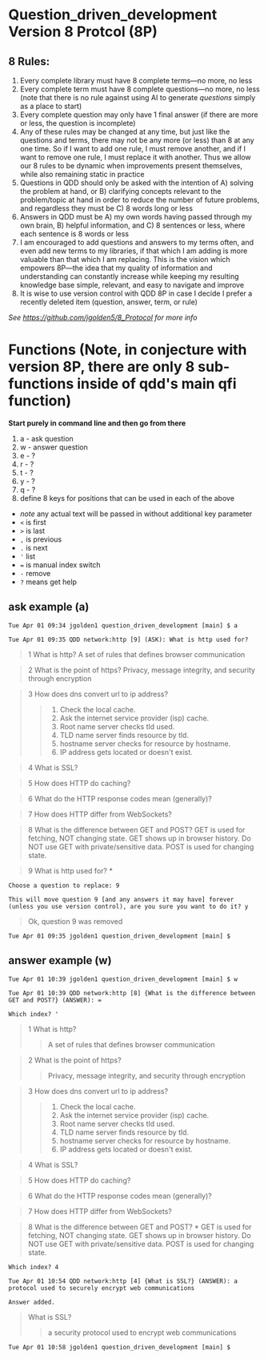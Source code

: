 # Question_driven_development Version 8 Protcol (8P)

## 8 Rules:
1. Every complete library must have 8 complete terms—no more, no less
2. Every complete term must have 8 complete questions—no more, no less (note that there is no rule against using AI to generate _questions_ simply as a place to start)
3. Every complete question may only have 1 final answer (if there are more or less, the question is incomplete)
4. Any of these rules may be changed at any time, but just like the questions and terms, there may not be any more (or less) than 8 at any one time. So if I want to add one rule, I must remove another, and if I want to remove one rule, I must replace it with another. Thus we allow our 8 rules to be dynamic when improvements present themselves, while also remaining static in practice
5. Questions in QDD should only be asked with the intention of A) solving the problem at hand, or B) clarifying concepts relevant to the problem/topic at hand in order to reduce the number of future problems, and regardless they must be C) 8 words long or less
6. Answers in QDD must be A) my own words having passed through my own brain, B) helpful information, and C) 8 sentences or less, where each sentence is 8 words or less
7. I am encouraged to add questions and answers to my terms often, and even add new terms to my libraries, if that which I am adding is more valuable than that which I am replacing. This is the vision which empowers 8P—the idea that my quality of information and understanding can constantly increase while keeping my resulting knowledge base simple, relevant, and easy to navigate and improve
8. It is wise to use version control with QDD 8P in case I decide I prefer a recently deleted item (question, answer, term, or rule)

_See https://github.com/jgolden5/8_Protocol for more info_


# Functions (Note, in conjecture with version 8P, there are only 8 sub-functions inside of qdd's main qfi function)
__Start purely in command line and then go from there__
1. a - ask question
2. w - answer question
3. e - ?
4. r - ?
5. t - ?
6. y - ?
7. q - ?
8. define 8 keys for positions that can be used in each of the above
  - *note* any actual text will be passed in without additional key parameter
  - `<` is first
  - `>` is last
  - `,` is previous
  - `.` is next
  - `'` list
  - `=` is manual index switch
  - `-` remove
  - `?` means get help

## ask example (a)
`Tue Apr 01 09:34 jgolden1 question_driven_development [main] $ a`

`Tue Apr 01 09:35 QDD network:http [9] (ASK): What is http used for?`

>1 What is http? 
  A set of rules that defines browser communication

>2 What is the point of https? 
  Privacy, message integrity, and security through encryption

>3 How does dns convert url to ip address? 
  >>1) Check the local cache. 
  >>2) Ask the internet service provider (isp) cache. 
  >>3) Root name server checks tld used. 
  >>4) TLD name server finds resource by tld. 
  >>5) hostname server checks for resource by hostname. 
  >>6) IP address gets located or doesn't exist.

>4 What is SSL?

>5 How does HTTP do caching?

>6 What do the HTTP response codes mean (generally)?

>7 How does HTTP differ from WebSockets?

>8 What is the difference between GET and POST?
  GET is used for fetching, NOT changing state.
  GET shows up in browser history.
  Do NOT use GET with private/sensitive data.
  POST is used for changing state.

>9 What is http used for? *

`Choose a question to replace: 9`

`This will move question 9 [and any answers it may have] forever (unless you use version control), are you sure you want to do it? y`

>Ok, question 9 was removed

`Tue Apr 01 09:35 jgolden1 question_driven_development [main] $`

## answer example (w)
`Tue Apr 01 10:39 jgolden1 question_driven_development [main] $ w`

`Tue Apr 01 10:39 QDD network:http [8] {What is the difference between GET and POST?} (ANSWER): =`

`Which index? '`

>1 What is http? 
  >>A set of rules that defines browser communication

>2 What is the point of https? 
  >>Privacy, message integrity, and security through encryption

>3 How does dns convert url to ip address? 
  >>1) Check the local cache. 
  >>2) Ask the internet service provider (isp) cache. 
  >>3) Root name server checks tld used. 
  >>4) TLD name server finds resource by tld. 
  >>5) hostname server checks for resource by hostname. 
  >>6) IP address gets located or doesn't exist.

>4 What is SSL?

>5 How does HTTP do caching?

>6 What do the HTTP response codes mean (generally)?

>7 How does HTTP differ from WebSockets?

>8 What is the difference between GET and POST? *
  GET is used for fetching, NOT changing state.
  GET shows up in browser history.
  Do NOT use GET with private/sensitive data.
  POST is used for changing state.

`Which index? 4`

`Tue Apr 01 10:54 QDD network:http [4] {What is SSL?} (ANSWER): a protocol used to securely encrypt web communications`

`Answer added.`

>What is SSL?
  >>a security protocol used to encrypt web communications

`Tue Apr 01 10:58 jgolden1 question_driven_development [main] $`
